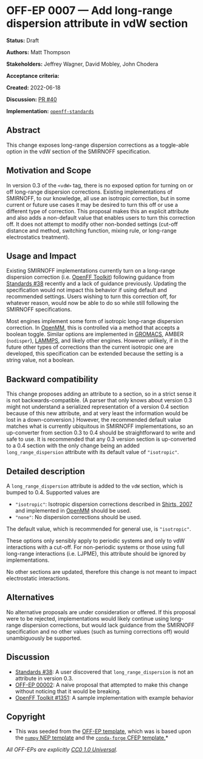 # OFF-EP 0007 — Add long-range dispersion attribute in vdW section

**Status:** Draft

**Authors:** Matt Thompson

**Stakeholders:** Jeffrey Wagner, David Mobley, John Chodera

**Acceptance criteria:** <Unanimity>

**Created:** 2022-06-18

**Discussion:** [PR #40](https://github.com/openforcefield/standards/pull/40)

**Implementation:** [``openff-standards``](https://github.com/openforcefield/openff-standards)

## Abstract

This change exposes long-range dispersion corrections as a toggle-able option in the vdW section of
the SMIRNOFF specification.

## Motivation and Scope

In version 0.3 of the `<vdW>` tag, there is no exposed option for turning on or off long-range
dispersion corrections. Existing implementations of SMIRNOFF, to our knowledge, all use an isotropic
correction, but in some current or future use cases it may be desired to turn this off or use a different type of
correction. This proposal makes this an explicit attribute and also adds a non-default value that enables users
to turn this correction off. It does not attempt to modify other non-bonded settings (cut-off
distance and method, switching function, mixing rule, or long-range electrostatics treatment).

## Usage and Impact

Existing SMIRNOFF implementations currently turn on a long-range dispersion correction (i.e. [OpenFF
Toolkit](https://github.com/openforcefield/openff-toolkit/blob/0.10.6/openff/toolkit/typing/engines/smirnoff/parameters.py#L3695)) following guidance from [Standards #38](https://github.com/openforcefield/standards/pull/38) recently and a lack of guidance previously.
Updating the specification would not impact this behavior if using default and recommended settings.
Users wishing to turn this correction off, for whatever reason, would now be able to do so while
still following the SMIRNOFF specifications.

Most engines implement some form of isotropic long-range dispersion correction. In
[OpenMM](http://docs.openmm.org/latest/api-python/generated/openmm.openmm.NonbondedForce.html#openmm.openmm.NonbondedForce.setUseDispersionCorrection),
this is controlled via a method that accepts a boolean toggle. Similar options are implemented
in [GROMACS](https://manual.gromacs.org/current/user-guide/mdp-options.html#mdp-DispCorr), AMBER
(`nodisper`), [LAMMPS](https://docs.lammps.org/pair_modify.html), and likely other engines. However
unlikely, if in the future other types of corrections than the current isotropic one are developed,
this specification can be extended because the setting is a string value, not a boolean.

## Backward compatibility

This change proposes adding an attribute to a section, so in a strict sense it is not
backwards-compatible. (A parser that only knows about version 0.3 might not understand a serialized
representation of a version 0.4 section because of this new attribute, and at very least the
information would be lost in a down-conversion.) However, the recommended
default value matches what is currently ubiquitous in SMIRNOFF implementations, so an up-converter
from section 0.3 to 0.4 should be straightforward to write and safe to use. It is recommended that
any 0.3 version section is up-converted to a 0.4 section with the only change being an added
`long_range_dispersion` attribute with its default value of `"isotropic"`.

## Detailed description

A `long_range_dispersion` attribute is added to the `vdW` section, which is bumped to 0.4.
Supported values are
  * `"isotropic"`: Isotropic dispersion corrections described in
    [Shirts, 2007](https://pubs.acs.org/doi/10.1021/jp0735987) and implemented in
    [OpenMM](http://docs.openmm.org/latest/api-python/generated/openmm.openmm.NonbondedForce.html#openmm.openmm.NonbondedForce.setUseDispersionCorrection) should be used.
  * `"none"`: No dispersion corrections should be used.

The default value, which is recommended for general use, is `"isotropic"`.

These options only sensibly apply to periodic systems and only to vdW interactions with a cut-off. For non-periodic
systems or those using full long-range interactions (i.e. LJPME), this attribute should be ignored by implementations.

No other sections are updated, therefore this change is not meant to impact electrostatic interactions.

## Alternatives

No alternative proposals are under consideration or offered. If this proposal were to be rejected,
implementations would likely continue using long-range dispersion corrections, but would lack
guidance from the SMIRNOFF specification and no other values (such as turning corrections off) would
unambiguously be supported.

## Discussion

- [Standards #38](https://github.com/openforcefield/standards/pull/38): A user discovered that `long_range_dispersion` is not an attribute in version 0.3.
- [OFF-EP 00002](https://github.com/openforcefield/standards/pull/22): A naive proposal that attempted to make this change without noticing that it would be breaking.
- [OpenFF Toolkit #1351](https://github.com/openforcefield/openff-toolkit/pull/1351): A sample implementation with example behavior

## Copyright

* This was seeded from the
[OFF-EP template](https://github.com/openforcefield/standards/blob/main/docs/enhancement-proposals/off-ep-template.md),
which was is based upon the
[``numpy`` NEP template]( https://github.com/numpy/numpy/blob/master/doc/neps/nep-template.rst) and the
[``conda-forge`` CFEP template.](https://github.com/conda-forge/cfep/blob/master/cfep-00.md)*

*All OFF-EPs are explicitly [CC0 1.0 Universal](https://creativecommons.org/publicdomain/zero/1.0/).*
